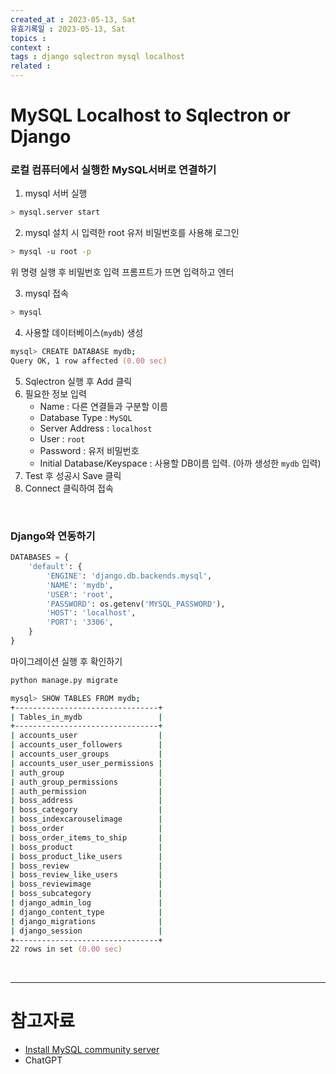 ```yaml
---
created_at : 2023-05-13, Sat
유효기록일 : 2023-05-13, Sat
topics : 
context : 
tags : django sqlectron mysql localhost
related : 
---
```

# MySQL Localhost to Sqlectron or Django
### 로컬 컴퓨터에서 실행한 MySQL서버로 연결하기

1. mysql 서버 실행 
```zsh
> mysql.server start
```
2. mysql 설치 시 입력한 root 유저 비밀번호를 사용해 로그인
```zsh
> mysql -u root -p
```
위 명령 실행 후 비밀번호 입력 프롬프트가 뜨면 입력하고 엔터

3. mysql 접속
```zsh
> mysql
```
4. 사용할 데이터베이스(`mydb`) 생성
```zsh
mysql> CREATE DATABASE mydb;
Query OK, 1 row affected (0.00 sec)
```
5. Sqlectron 실행 후 Add 클릭
6. 필요한 정보 입력
	- Name : 다른 연결들과 구분할 이름
	- Database Type : `MySQL`
	- Server Address : `localhost`
	- User : `root`
	- Password : 유저 비밀번호
	- Initial Database/Keyspace : 사용할 DB이름 입력. (아까 생성한 `mydb` 입력)
7. Test 후 성공시 Save 클릭
8. Connect 클릭하여 접속

<br>

### Django와 연동하기
```python
DATABASES = {
    'default': {
        'ENGINE': 'django.db.backends.mysql',
        'NAME': 'mydb',
        'USER': 'root',
        'PASSWORD': os.getenv('MYSQL_PASSWORD'),
        'HOST': 'localhost',
        'PORT': '3306',
    }
}
```
마이그레이션 실행 후 확인하기
```zsh
python manage.py migrate
```
```zsh
mysql> SHOW TABLES FROM mydb;
+--------------------------------+
| Tables_in_mydb                 |
+--------------------------------+
| accounts_user                  |
| accounts_user_followers        |
| accounts_user_groups           |
| accounts_user_user_permissions |
| auth_group                     |
| auth_group_permissions         |
| auth_permission                |
| boss_address                   |
| boss_category                  |
| boss_indexcarouselimage        |
| boss_order                     |
| boss_order_items_to_ship       |
| boss_product                   |
| boss_product_like_users        |
| boss_review                    |
| boss_review_like_users         |
| boss_reviewimage               |
| boss_subcategory               |
| django_admin_log               |
| django_content_type            |
| django_migrations              |
| django_session                 |
+--------------------------------+
22 rows in set (0.00 sec)
```

<br>

---
# 참고자료
- [Install MySQL community server](https://www.prisma.io/dataguide/mysql/setting-up-a-local-mysql-database#setting-up-mysql-on-macos)
- ChatGPT


[^1]: 

